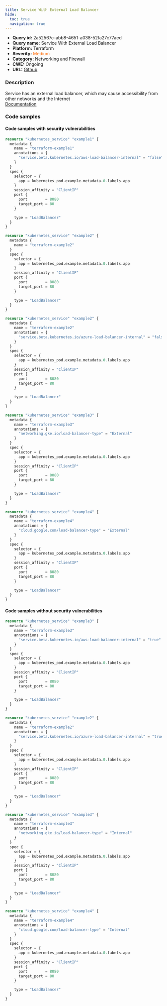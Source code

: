 ```yaml
---
title: Service With External Load Balancer
hide:
  toc: true
  navigation: true
---
```


<style>
  .highlight .hll {
    background-color: #ff171742;
  }
  .md-content {
    max-width: 1100px;
    margin: 0 auto;
  }
</style>

-   **Query id:** 2a52567c-abb8-4651-a038-52fa27c77aed
-   **Query name:** Service With External Load Balancer
-   **Platform:** Terraform
-   **Severity:** <span style="color:#ff7213">Medium</span>
-   **Category:** Networking and Firewall
-   **CWE:** Ongoing
-   **URL:** [Github](https://github.com/Checkmarx/kics/tree/master/assets/queries/terraform/kubernetes/service_with_external_load_balancer)

### Description
Service has an external load balancer, which may cause accessibility from other networks and the Internet<br>
[Documentation](https://registry.terraform.io/providers/hashicorp/kubernetes/latest/docs/resources/service)

### Code samples
#### Code samples with security vulnerabilities
```tf title="Positive test num. 1 - tf file" hl_lines="24 4"
resource "kubernetes_service" "example1" {
  metadata {
    name = "terraform-example1"
    annotations = {
      "service.beta.kubernetes.io/aws-load-balancer-internal" = "false"
    }
  }
  spec {
    selector = {
      app = kubernetes_pod.example.metadata.0.labels.app
    }
    session_affinity = "ClientIP"
    port {
      port        = 8080
      target_port = 80
    }

    type = "LoadBalancer"
  }
}

resource "kubernetes_service" "example2" {
  metadata {
    name = "terraform-example2"
  }
  spec {
    selector = {
      app = kubernetes_pod.example.metadata.0.labels.app
    }
    session_affinity = "ClientIP"
    port {
      port        = 8080
      target_port = 80
    }

    type = "LoadBalancer"
  }
}

```
```tf title="Positive test num. 2 - tf file" hl_lines="25 4 46"
resource "kubernetes_service" "example2" {
  metadata {
    name = "terraform-example2"
    annotations = {
      "service.beta.kubernetes.io/azure-load-balancer-internal" = "false"
    }
  }
  spec {
    selector = {
      app = kubernetes_pod.example.metadata.0.labels.app
    }
    session_affinity = "ClientIP"
    port {
      port        = 8080
      target_port = 80
    }

    type = "LoadBalancer"
  }
}

resource "kubernetes_service" "example3" {
  metadata {
    name = "terraform-example3"
    annotations = {
      "networking.gke.io/load-balancer-type" = "External"
    }
  }
  spec {
    selector = {
      app = kubernetes_pod.example.metadata.0.labels.app
    }
    session_affinity = "ClientIP"
    port {
      port        = 8080
      target_port = 80
    }

    type = "LoadBalancer"
  }
}

resource "kubernetes_service" "example4" {
  metadata {
    name = "terraform-example4"
    annotations = {
      "cloud.google.com/load-balancer-type" = "External"
    }
  }
  spec {
    selector = {
      app = kubernetes_pod.example.metadata.0.labels.app
    }
    session_affinity = "ClientIP"
    port {
      port        = 8080
      target_port = 80
    }

    type = "LoadBalancer"
  }
}

```


#### Code samples without security vulnerabilities
```tf title="Negative test num. 1 - tf file"
resource "kubernetes_service" "example3" {
  metadata {
    name = "terraform-example3"
    annotations = {
      "service.beta.kubernetes.io/aws-load-balancer-internal" = "true"
    }
  }
  spec {
    selector = {
      app = kubernetes_pod.example.metadata.0.labels.app
    }
    session_affinity = "ClientIP"
    port {
      port        = 8080
      target_port = 80
    }

    type = "LoadBalancer"
  }
}

```
```tf title="Negative test num. 2 - tf file"
resource "kubernetes_service" "example2" {
  metadata {
    name = "terraform-example2"
    annotations = {
      "service.beta.kubernetes.io/azure-load-balancer-internal" = "true"
    }
  }
  spec {
    selector = {
      app = kubernetes_pod.example.metadata.0.labels.app
    }
    session_affinity = "ClientIP"
    port {
      port        = 8080
      target_port = 80
    }

    type = "LoadBalancer"
  }
}

resource "kubernetes_service" "example3" {
  metadata {
    name = "terraform-example3"
    annotations = {
      "networking.gke.io/load-balancer-type" = "Internal"
    }
  }
  spec {
    selector = {
      app = kubernetes_pod.example.metadata.0.labels.app
    }
    session_affinity = "ClientIP"
    port {
      port        = 8080
      target_port = 80
    }

    type = "LoadBalancer"
  }
}

resource "kubernetes_service" "example4" {
  metadata {
    name = "terraform-example4"
    annotations = {
      "cloud.google.com/load-balancer-type" = "Internal"
    }
  }
  spec {
    selector = {
      app = kubernetes_pod.example.metadata.0.labels.app
    }
    session_affinity = "ClientIP"
    port {
      port        = 8080
      target_port = 80
    }

    type = "LoadBalancer"
  }
}

```
